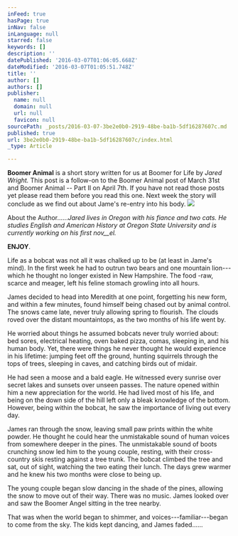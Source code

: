 ```yaml
---
inFeed: true
hasPage: true
inNav: false
inLanguage: null
starred: false
keywords: []
description: ''
datePublished: '2016-03-07T01:06:05.668Z'
dateModified: '2016-03-07T01:05:51.748Z'
title: ''
author: []
authors: []
publisher:
  name: null
  domain: null
  url: null
  favicon: null
sourcePath: _posts/2016-03-07-3be2e0b0-2919-48be-ba1b-5df16287607c.md
published: true
url: 3be2e0b0-2919-48be-ba1b-5df16287607c/index.html
_type: Article

---
```

**Boomer Animal** is a short story written for us at Boomer for Life by _Jared Wright._ This post is a follow-on to the Boomer Animal post of March 31st and Boomer Animal -- Part II on April 7th. If you have not read those posts yet please read them before you read this one. Next week the story will conclude as we find out about Jame's re-entry into his body.
![](https://the-grid-user-content.s3-us-west-2.amazonaws.com/c4dbf5b5-86a3-4fe0-ae7c-ba0f93381895.jpg)

About the Author......_Jared lives in Oregon with his fiance and two cats. He studies English and American History at Oregon State University and is currently working on his first nov__el._

**ENJOY**.

Life as a bobcat was not all it was chalked up to be (at least in Jame's mind). In the first week he had to outrun two bears and one mountain lion---which he thought no longer existed in New Hampshire. The            food -raw, scarce and meager, left his feline stomach growling into all hours.

James decided to head into Meredith at one point, forgetting his new form, and within a few minutes, found himself being chased out by animal control. The snows came late, never truly allowing spring to flourish. The clouds roved over the distant mountaintops, as the two months of his life went by.

He worried about things he assumed bobcats never truly worried about: bed sores, electrical heating, oven baked pizza, comas, sleeping in, and his human body. Yet, there were things he never thought he would experience in his lifetime: jumping feet off the ground, hunting squirrels through the tops of trees, sleeping in caves, and catching birds out of midair.

He had seen a moose and a bald eagle.  He witnessed every sunrise over secret lakes and sunsets over unseen passes. The nature opened within him a new appreciation for the world. He had lived most of his life, and being on the down side of the hill left only a bleak knowledge of the bottom. However, being within the bobcat, he saw the importance of living out every day.

James ran through the snow, leaving small paw prints within the white powder. He thought he could hear the unmistakable sound of human voices from somewhere deeper in the pines. The unmistakable sound of boots crunching snow led him to the young couple, resting, with their cross-country skis resting against a tree trunk. The bobcat climbed the tree and sat, out of sight, watching the two eating their lunch. The days grew warmer and he knew his two months were close to being up.

The young couple began slow dancing in the shade of the pines, allowing the snow to move out of their way. There was no music. James looked over and saw the Boomer Angel sitting in the tree nearby.

That was when the world began to shimmer, and voices---familiar---began to come from the sky. The kids kept dancing, and James faded......